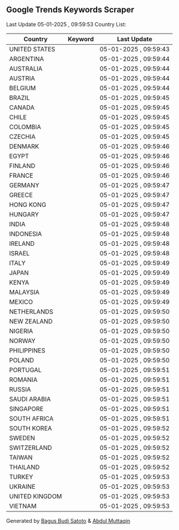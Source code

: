
## Google Trends Keywords Scraper

Last Update 05-01-2025 , 09:59:53
Country List:

| Country | Keyword | Last Update |
| --- | --- | --- |
| UNITED STATES |  | 05-01-2025 , 09:59:43 |
| ARGENTINA |  | 05-01-2025 , 09:59:44 |
| AUSTRALIA |  | 05-01-2025 , 09:59:44 |
| AUSTRIA |  | 05-01-2025 , 09:59:44 |
| BELGIUM |  | 05-01-2025 , 09:59:44 |
| BRAZIL |  | 05-01-2025 , 09:59:45 |
| CANADA |  | 05-01-2025 , 09:59:45 |
| CHILE |  | 05-01-2025 , 09:59:45 |
| COLOMBIA |  | 05-01-2025 , 09:59:45 |
| CZECHIA |  | 05-01-2025 , 09:59:45 |
| DENMARK |  | 05-01-2025 , 09:59:46 |
| EGYPT |  | 05-01-2025 , 09:59:46 |
| FINLAND |  | 05-01-2025 , 09:59:46 |
| FRANCE |  | 05-01-2025 , 09:59:46 |
| GERMANY |  | 05-01-2025 , 09:59:47 |
| GREECE |  | 05-01-2025 , 09:59:47 |
| HONG KONG |  | 05-01-2025 , 09:59:47 |
| HUNGARY |  | 05-01-2025 , 09:59:47 |
| INDIA |  | 05-01-2025 , 09:59:48 |
| INDONESIA |  | 05-01-2025 , 09:59:48 |
| IRELAND |  | 05-01-2025 , 09:59:48 |
| ISRAEL |  | 05-01-2025 , 09:59:48 |
| ITALY |  | 05-01-2025 , 09:59:49 |
| JAPAN |  | 05-01-2025 , 09:59:49 |
| KENYA |  | 05-01-2025 , 09:59:49 |
| MALAYSIA |  | 05-01-2025 , 09:59:49 |
| MEXICO |  | 05-01-2025 , 09:59:49 |
| NETHERLANDS |  | 05-01-2025 , 09:59:50 |
| NEW ZEALAND |  | 05-01-2025 , 09:59:50 |
| NIGERIA |  | 05-01-2025 , 09:59:50 |
| NORWAY |  | 05-01-2025 , 09:59:50 |
| PHILIPPINES |  | 05-01-2025 , 09:59:50 |
| POLAND |  | 05-01-2025 , 09:59:50 |
| PORTUGAL |  | 05-01-2025 , 09:59:51 |
| ROMANIA |  | 05-01-2025 , 09:59:51 |
| RUSSIA |  | 05-01-2025 , 09:59:51 |
| SAUDI ARABIA |  | 05-01-2025 , 09:59:51 |
| SINGAPORE |  | 05-01-2025 , 09:59:51 |
| SOUTH AFRICA |  | 05-01-2025 , 09:59:51 |
| SOUTH KOREA |  | 05-01-2025 , 09:59:52 |
| SWEDEN |  | 05-01-2025 , 09:59:52 |
| SWITZERLAND |  | 05-01-2025 , 09:59:52 |
| TAIWAN |  | 05-01-2025 , 09:59:52 |
| THAILAND |  | 05-01-2025 , 09:59:52 |
| TURKEY |  | 05-01-2025 , 09:59:53 |
| UKRAINE |  | 05-01-2025 , 09:59:53 |
| UNITED KINGDOM |  | 05-01-2025 , 09:59:53 |
| VIETNAM |  | 05-01-2025 , 09:59:53 |

Generated by [Bagus Budi Satoto](https://github.com/bagussatoto/) & [Abdul Muttaqin](https://github.com/fdciabdul/)
